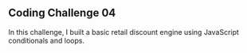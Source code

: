 ## Coding Challenge 04

In this challenge, I built a basic retail discount engine using JavaScript conditionals and loops.